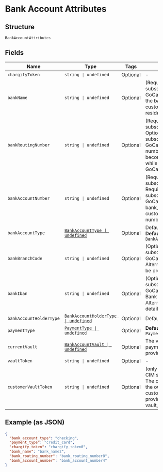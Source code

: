 
# Bank Account Attributes

## Structure

`BankAccountAttributes`

## Fields

| Name | Type | Tags | Description |
|  --- | --- | --- | --- |
| `chargifyToken` | `string \| undefined` | Optional | - |
| `bankName` | `string \| undefined` | Optional | (Required when creating a subscription with ACH or GoCardless) The name of the bank where the customer’s account resides |
| `bankRoutingNumber` | `string \| undefined` | Optional | (Required when creating a subscription with ACH. Optional when creating a subscription with GoCardless). The routing number of the bank. It becomes bank_code while passing via GoCardless API |
| `bankAccountNumber` | `string \| undefined` | Optional | (Required when creating a subscription with ACH. Required when creating a subscription with GoCardless and bank_iban is blank) The customerʼs bank account number |
| `bankAccountType` | [`BankAccountType \| undefined`](../../doc/models/bank-account-type.md) | Optional | Defaults to checking<br>**Default**: `BankAccountType.Checking` |
| `bankBranchCode` | `string \| undefined` | Optional | (Optional when creating a subscription with GoCardless) Branch code. Alternatively, an IBAN can be provided |
| `bankIban` | `string \| undefined` | Optional | (Optional when creating a subscription with GoCardless). International Bank Account Number. Alternatively, local bank details can be provided |
| `bankAccountHolderType` | [`BankAccountHolderType \| undefined`](../../doc/models/bank-account-holder-type.md) | Optional | Defaults to personal |
| `paymentType` | [`PaymentType \| undefined`](../../doc/models/payment-type.md) | Optional | **Default**: `PaymentType.CreditCard` |
| `currentVault` | [`BankAccountVault \| undefined`](../../doc/models/bank-account-vault.md) | Optional | The vault that stores the payment profile with the provided vault_token. |
| `vaultToken` | `string \| undefined` | Optional | - |
| `customerVaultToken` | `string \| undefined` | Optional | (only for Authorize.Net CIM storage or Square) The customerProfileId for the owner of the customerPaymentProfileId provided as the vault_token |

## Example (as JSON)

```json
{
  "bank_account_type": "checking",
  "payment_type": "credit_card",
  "chargify_token": "chargify_token0",
  "bank_name": "bank_name2",
  "bank_routing_number": "bank_routing_number8",
  "bank_account_number": "bank_account_number4"
}
```

